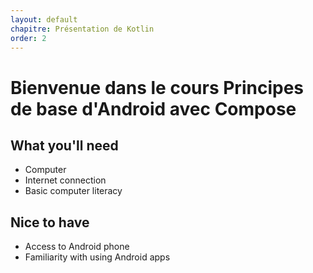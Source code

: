 ```yaml
---
layout: default
chapitre: Présentation de Kotlin
order: 2
---
```


# Bienvenue dans le cours Principes de base d'Android avec Compose

## What you'll need

- Computer
- Internet connection
- Basic computer literacy

## Nice to have

- Access to Android phone
- Familiarity with using Android apps
